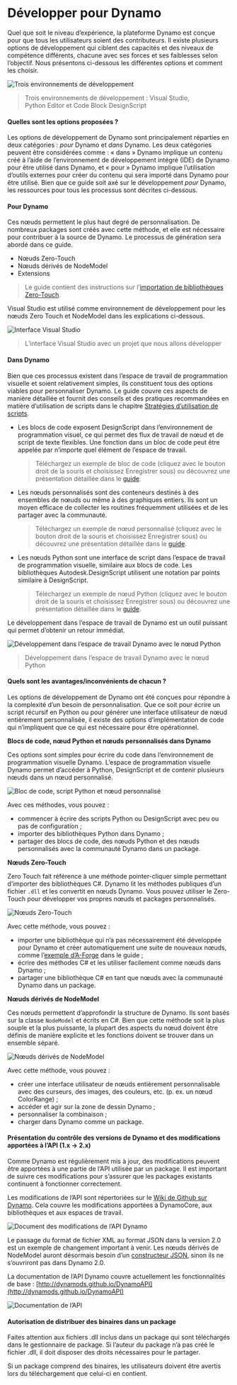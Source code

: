 # Développer pour Dynamo

Quel que soit le niveau d’expérience, la plateforme Dynamo est conçue pour que tous les utilisateurs soient des contributeurs. Il existe plusieurs options de développement qui ciblent des capacités et des niveaux de compétence différents, chacune avec ses forces et ses faiblesses selon l’objectif. Nous présentons ci-dessous les différentes options et comment les choisir.

![Trois environnements de développement](images/developing-for-dynamo.png)

> Trois environnements de développement : Visual Studio, Python Editor et Code Block DesignScript

#### Quelles sont les options proposées ? <a href="#what-are-my-options" id="what-are-my-options"></a>

Les options de développement de Dynamo sont principalement réparties en deux catégories : _pour_ Dynamo et _dans_ Dynamo. Les deux catégories peuvent être considérées comme : « dans » Dynamo implique un contenu créé à l’aide de l’environnement de développement intégré (IDE) de Dynamo pour être utilisé dans Dynamo, et « pour » Dynamo implique l’utilisation d’outils externes pour créer du contenu qui sera importé dans Dynamo pour être utilisé. Bien que ce guide soit axé sur le développement _pour_ Dynamo, les ressources pour tous les processus sont décrites ci-dessous.

#### Pour Dynamo <a href="#for-dynamo" id="for-dynamo"></a>

Ces nœuds permettent le plus haut degré de personnalisation. De nombreux packages sont créés avec cette méthode, et elle est nécessaire pour contribuer à la source de Dynamo. Le processus de génération sera abordé dans ce guide.

* Nœuds Zero-Touch
* Nœuds dérivés de NodeModel
* Extensions

> Le guide contient des instructions sur l’[importation de bibliothèques Zero-Touch](https://primer2.dynamobim.org/6_custom_nodes_and_packages/6-2_packages/5-zero-touch).

Visual Studio est utilisé comme environnement de développement pour les nœuds Zero Touch et NodeModel dans les explications ci-dessous.

![Interface Visual Studio](images/vs-devenv.jpg)

> L’interface Visual Studio avec un projet que nous allons développer

#### Dans Dynamo <a href="#in-dynamo" id="in-dynamo"></a>

Bien que ces processus existent dans l’espace de travail de programmation visuelle et soient relativement simples, ils constituent tous des options viables pour personnaliser Dynamo. Le guide couvre ces aspects de manière détaillée et fournit des conseils et des pratiques recommandées en matière d’utilisation de scripts dans le chapitre [Stratégies d’utilisation de scripts](http://dynamoprimer.com/en/12\_Best-Practice/12-1\_Scripting-Strategies.html).

*   Les blocs de code exposent DesignScript dans l’environnement de programmation visuel, ce qui permet des flux de travail de nœud et de script de texte flexibles. Une fonction dans un bloc de code peut être appelée par n’importe quel élément de l’espace de travail.

    > Téléchargez un exemple de bloc de code (cliquez avec le bouton droit de la souris et choisissez Enregistrer sous) ou découvrez une présentation détaillée dans le [guide](https://primer.dynamobim.org/07\_Code-Block/7-1\_what-is-a-code-block.html).
*   Les nœuds personnalisés sont des conteneurs destinés à des ensembles de nœuds ou même à des graphiques entiers. Ils sont un moyen efficace de collecter les routines fréquemment utilisées et de les partager avec la communauté.

    > Téléchargez un exemple de nœud personnalisé (cliquez avec le bouton droit de la souris et choisissez Enregistrer sous) ou découvrez une présentation détaillée dans le [guide](https://primer.dynamobim.org/10\_Custom-Nodes/10-1\_Introduction.html).
*   Les nœuds Python sont une interface de script dans l’espace de travail de programmation visuelle, similaire aux blocs de code. Les bibliothèques Autodesk.DesignScript utilisent une notation par points similaire à DesignScript.

    > Téléchargez un exemple de nœud Python (cliquez avec le bouton droit de la souris et choisissez Enregistrer sous) ou découvrez une présentation détaillée dans le [guide](https://primer.dynamobim.org/10\_Custom-Nodes/10-4\_Python.html).

Le développement dans l’espace de travail de Dynamo est un outil puissant qui permet d’obtenir un retour immédiat.

![Développement dans l’espace de travail Dynamo avec le nœud Python](images/python-example.jpg)

> Développement dans l’espace de travail Dynamo avec le nœud Python

#### Quels sont les avantages/inconvénients de chacun ? <a href="#what-are-the-advantagesdisadvantages-of-each" id="what-are-the-advantagesdisadvantages-of-each"></a>

Les options de développement de Dynamo ont été conçues pour répondre à la complexité d’un besoin de personnalisation. Que ce soit pour écrire un script récursif en Python ou pour générer une interface utilisateur de nœud entièrement personnalisée, il existe des options d’implémentation de code qui n’impliquent que ce qui est nécessaire pour être opérationnel.

**Blocs de code, nœud Python et nœuds personnalisés dans Dynamo**

Ces options sont simples pour écrire du code dans l’environnement de programmation visuelle Dynamo. L’espace de programmation visuelle Dynamo permet d’accéder à Python, DesignScript et de contenir plusieurs nœuds dans un nœud personnalisé.

![Bloc de code, script Python et nœud personnalisé](images/Development-Icons.png)

Avec ces méthodes, vous pouvez :

* commencer à écrire des scripts Python ou DesignScript avec peu ou pas de configuration ;
* importer des bibliothèques Python dans Dynamo ;
* partager des blocs de code, des nœuds Python et des nœuds personnalisés avec la communauté Dynamo dans un package.

**Nœuds Zero-Touch**

Zero Touch fait référence à une méthode pointer-cliquer simple permettant d’importer des bibliothèques C#. Dynamo lit les méthodes publiques d’un fichier `.dll` et les convertit en nœuds Dynamo. Vous pouvez utiliser le Zero-Touch pour développer vos propres nœuds et packages personnalisés.

![Nœuds Zero-Touch](images/ZTImport.png)

Avec cette méthode, vous pouvez :

* importer une bibliothèque qui n’a pas nécessairement été développée pour Dynamo et créer automatiquement une suite de nouveaux nœuds, comme l’[exemple d’A-Forge](http://dynamoprimer.com/en/10\_Packages/10-5\_Zero-Touch.html) dans le guide ;
* écrire des méthodes C# et les utiliser facilement comme nœuds dans Dynamo ;
* partager une bibliothèque C# en tant que nœuds avec la communauté Dynamo dans un package.

**Nœuds dérivés de NodeModel**

Ces nœuds permettent d’approfondir la structure de Dynamo. Ils sont basés sur la classe `NodeModel` et écrits en C#. Bien que cette méthode soit la plus souple et la plus puissante, la plupart des aspects du nœud doivent être définis de manière explicite et les fonctions doivent se trouver dans un ensemble séparé.

![Nœuds dérivés de NodeModel](images/Development-Icons-NodeModel.png)

Avec cette méthode, vous pouvez :

* créer une interface utilisateur de nœuds entièrement personnalisable avec des curseurs, des images, des couleurs, etc. (p. ex. un nœud ColorRange) ;
* accéder et agir sur la zone de dessin Dynamo ;
* personnaliser la combinaison ;
* charger dans Dynamo comme un package.

#### Présentation du contrôle des versions de Dynamo et des modifications apportées à l’API (1.x → 2.x) <a href="#understanding-dynamo-versioning-and-api-changes-1x-2x" id="understanding-dynamo-versioning-and-api-changes-1x-2x"></a>

Comme Dynamo est régulièrement mis à jour, des modifications peuvent être apportées à une partie de l’API utilisée par un package. Il est important de suivre ces modifications pour s’assurer que les packages existants continuent à fonctionner correctement.

Les modifications de l’API sont répertoriées sur le [Wiki de Github sur Dynamo](https://github.com/DynamoDS/Dynamo/wiki/API-Changes). Cela couvre les modifications apportées à DynamoCore, aux bibliothèques et aux espaces de travail.

![Document des modifications de l’API Dynamo](images/api-changes.jpg)

Le passage du format de fichier XML au format JSON dans la version 2.0 est un exemple de changement important à venir. Les nœuds dérivés de NodeModel auront désormais besoin d’un [constructeur JSON](https://github.com/DynamoDS/Dynamo/wiki/Write-a-Json-Constructor-for-a-NodeModel-Node), sinon ils ne s’ouvriront pas dans Dynamo 2.0.

La documentation de l’API Dynamo couvre actuellement les fonctionnalités de base : [http://dynamods.github.io/DynamoAPI](http://dynamods.github.io/DynamoAPI)

![Documentation de l’API](images/api-docs.jpg)

#### Autorisation de distribuer des binaires dans un package <a href="#permission-to-distribute-binaries-in-a-package" id="permission-to-distribute-binaries-in-a-package"></a>

Faites attention aux fichiers .dll inclus dans un package qui sont téléchargés dans le gestionnaire de package. Si l’auteur du package n’a pas créé le fichier .dll, il doit disposer des droits nécessaires pour le partager.

Si un package comprend des binaires, les utilisateurs doivent être avertis lors du téléchargement que celui-ci en contient.
